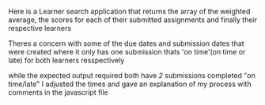 Here is a Learner search application that returns the array of the weighted average, the scores for each of their submitted assignments and finally their respective learners

Theres a concern with some of the due dates and submission dates that were created where it only has one submission thats 'on time'(on time or late) for both learners resspectively

while the expected output required both have _2_ submissions completed "on time/late" I adjusted the times and gave an explanation of my process with comments in the javascript file
